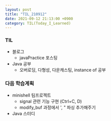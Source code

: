 ```yaml
---
layout: post
title: "TIL_210912"
date: 2021-09-12 21:13:00 +0900
category: TIL(Today_I_Learned)
---
```


### TIL
- 블로그
	- javaPractice 포스팅
- Java 공부
	- 오버로딩, 다형성, 다운캐스팅, instance of 공부


### 다음 학습계획
- minishell 팀프로젝트
	- signal 관련 기능 구현 (Ctrl+C, D)
	- modify_buf 과정에서 ', " 파싱 추가해주기
- Java 스터디